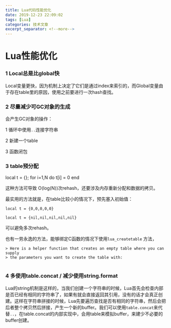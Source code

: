 ```yaml
---
title: Lua代码性能优化
date: 2019-12-23 22:09:02
tags: [Lua]
categories: 技术文章
excerpt_separator: <!--more-->
---
```

# Lua性能优化

### 1 Local总是比global快

Local变量更快，因为机制上决定了它们是通过index来索引的，而Global变量由于存在table里的原因，使用之前要进行一次hash查找。
<!--more-->

### 2 尽量减少可GC对象的生成

会产生GC对象的操作：

1 循环中使用`..`连接字符串

2 新建一个table 

3 函数闭包

### 3 table预分配

local t = {}; for i=1,N do t[i] = 0 end

这种方法可导致 O(log(N))次rehash，还要涉及内存重新分配和数据的拷贝。

最实用的方法就是，在table比较小的情况下，预先塞入初始值：

```
local t = {0,0,0,0,0}
```

```
local t = {nil,nil,nil,nil,nil}
```

可以避免多次rehash。



也有一劳永逸的方法，能够绑定C函数的情况下使用`lua_createtable` 方法，

```
> Here is a helper function that creates an empty table where you can supply
> the parameters you want to create the table with:
 
```

### 4 多使用table.concat  /  减少使用string.format

Lua的string机制是这样的，当我们创建一个字符串的时候，Lua首先会检查内部是否已经有相同的字符串了，如果有就会直接返回其引用，没有的话才会真正创建。这样在字符串拼接的时候，Lua先要遍历查找是否有相同的字符串，然后会把后者整个拷贝然后拼接，产生一个新的buffer。我们可以使用`table.concat`来代替`..`，在table.concat的内部实现中，会用table来模拟buffer，来建少不必要的buffer创建。










